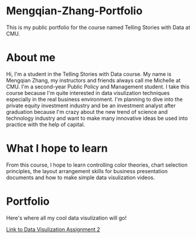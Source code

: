 # Mengqian-Zhang-Portfolio
This is my public portfolio for the course named Telling Stories with Data at CMU.

# About me
Hi, I'm a student in the Telling Stories with Data course. My name is Mengqian Zhang, my instructors and friends always call me Michelle at CMU. I'm a second-year Public Policy and Management student. I take this course because I'm quite interested in data visulization techniques especially in the real business environment. I'm planning to dive into the private equity investment industry and be an investment analyst after graduation because I'm crazy about the new trend of science and technology industry and want to make many innovative ideas be used into practice with the help of capital.

# What I hope to learn
From this course, I hope to learn controlling color theories, chart selection principles, the layout arrangement skills for business presentation documents and how to make simple data visulization videos.

# Portfolio
Here's where all my cool data visulization will go!


[Link to Data Visulization Assignment 2](/dataviz2.md)
